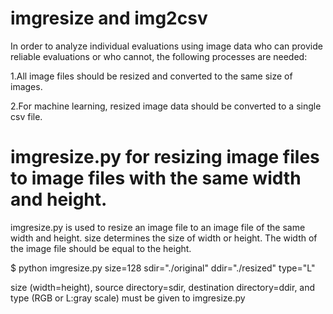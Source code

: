 # imgresize and img2csv

In order to analyze individual evaluations using image data 
who can provide reliable evaluations or who cannot, the following processes are needed:

1.All image files should be resized and converted to the same size of images.

2.For machine learning, resized image data should be converted to a single csv file.

# imgresize.py for resizing image files to image files with the same width and height.

imgresize.py is used to resize an image file to an image file of the same width and height.
size determines the size of width or height. 
The width of the image file should be equal to the height.

$ python imgresize.py size=128 sdir="./original" ddir="./resized" type="L"

size (width=height), source directory=sdir, destination directory=ddir, 
and type (RGB or L:gray scale) must be given to imgresize.py


